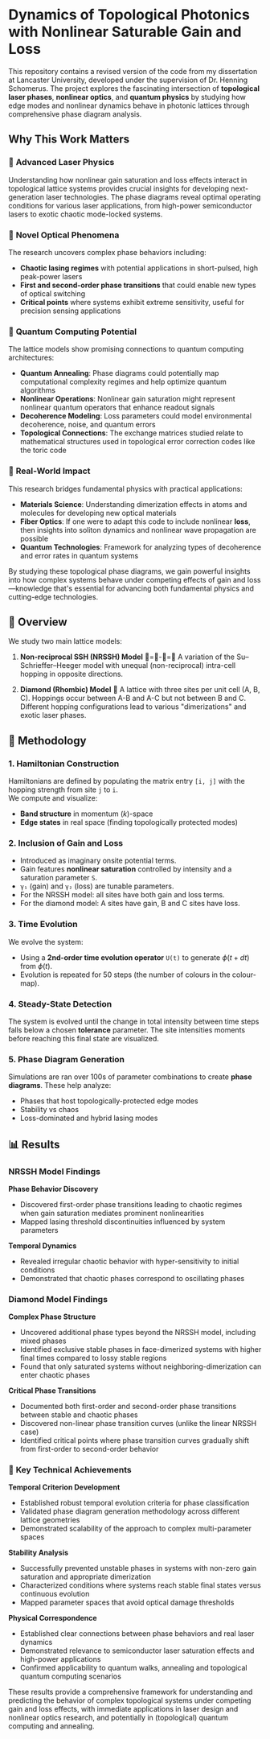 # Dynamics of Topological Photonics with Nonlinear Saturable Gain and Loss

This repository contains a revised version of the code from my dissertation at Lancaster University, developed under the supervision of Dr. Henning Schomerus. The project explores the fascinating intersection of **topological laser phases**, **nonlinear optics**, and **quantum physics** by studying how edge modes and nonlinear dynamics behave in photonic lattices through comprehensive phase diagram analysis.

## Why This Work Matters

### 🔴 **Advanced Laser Physics**
Understanding how nonlinear gain saturation and loss effects interact in topological lattice systems provides crucial insights for developing next-generation laser technologies. The phase diagrams reveal optimal operating conditions for various laser applications, from high-power semiconductor lasers to exotic chaotic mode-locked systems.

### 🌟 **Novel Optical Phenomena**
The research uncovers complex phase behaviors including:
- **Chaotic lasing regimes** with potential applications in short-pulsed, high peak-power lasers
- **First and second-order phase transitions** that could enable new types of optical switching
- **Critical points** where systems exhibit extreme sensitivity, useful for precision sensing applications

### 🔮 **Quantum Computing Potential**
The lattice models show promising connections to quantum computing architectures:
- **Quantum Annealing**: Phase diagrams could potentially map computational complexity regimes and help optimize quantum algorithms
- **Nonlinear Operations**: Nonlinear gain saturation might represent nonlinear quantum operators that enhance readout signals
- **Decoherence Modeling**: Loss parameters could model environmental decoherence, noise, and quantum errors
- **Topological Connections**: The exchange matrices studied relate to mathematical structures used in topological error correction codes like the toric code

### 🎯 **Real-World Impact**
This research bridges fundamental physics with practical applications:
- **Materials Science**: Understanding dimerization effects in atoms and molecules for developing new optical materials
- **Fiber Optics**: If one were to adapt this code to include nonlinear **loss**, then insights into soliton dynamics and nonlinear wave propagation are possible
- **Quantum Technologies**: Framework for analyzing types of decoherence and error rates in quantum systems

By studying these topological phase diagrams, we gain powerful insights into how complex systems behave under competing effects of gain and loss—knowledge that's essential for advancing both fundamental physics and cutting-edge technologies.

## 🧠 Overview
We study two main lattice models:

1. **Non-reciprocal SSH (NRSSH) Model** 🔴=🔵-🔴=🔵 A variation of the Su–Schrieffer–Heeger model with unequal (non-reciprocal) intra-cell hopping in opposite directions.

2. **Diamond (Rhombic) Model** 💎 A lattice with three sites per unit cell (A, B, C). Hoppings occur between A-B and A-C but not between B and C. Different hopping configurations lead to various "dimerizations" and exotic laser phases.

## 🔬 Methodology

### 1. **Hamiltonian Construction**
Hamiltonians are defined by populating the matrix entry `[i, j]` with the hopping strength from site `j` to `i`.  
We compute and visualize:
- **Band structure** in momentum ($k$)-space
- **Edge states** in real space (finding topologically protected modes)

### 2. **Inclusion of Gain and Loss**
- Introduced as imaginary onsite potential terms.
- Gain features **nonlinear saturation** controlled by intensity and a saturation parameter `S`.
- `γ₁` (gain) and `γ₂` (loss) are tunable parameters.
- For the NRSSH model: all sites have both gain and loss terms.
- For the diamond model: A sites have gain, B and C sites have loss.

### 3. **Time Evolution**
We evolve the system:
- Using a **2nd-order time evolution operator** `U(t)` to generate $\phi(t + dt)$ from $\phi(t)$.
- Evolution is repeated for 50 steps (the number of colours in the colour-map).

### 4. **Steady-State Detection**
The system is evolved until the change in total intensity between time steps falls below a chosen **tolerance** parameter.
The site intensities moments before reaching this final state are visualized.

### 5. **Phase Diagram Generation**
Simulations are ran over 100s of parameter combinations to create **phase diagrams**. These help analyze:
- Phases that host topologically-protected edge modes
- Stability vs chaos
- Loss-dominated and hybrid lasing modes

## 📊 Results

### **NRSSH Model Findings**

**Phase Behavior Discovery**
- Discovered first-order phase transitions leading to chaotic regimes when gain saturation mediates prominent nonlinearities
- Mapped lasing threshold discontinuities influenced by system parameters

**Temporal Dynamics**
- Revealed irregular chaotic behavior with hyper-sensitivity to initial conditions
- Demonstrated that chaotic phases correspond to oscillating phases

### **Diamond Model Findings**

**Complex Phase Structure**
- Uncovered additional phase types beyond the NRSSH model, including mixed phases
- Identified exclusive stable phases in face-dimerized systems with higher final times compared to lossy stable regions
- Found that only saturated systems without neighboring-dimerization can enter chaotic phases

**Critical Phase Transitions**
- Documented both first-order and second-order phase transitions between stable and chaotic phases
- Discovered non-linear phase transition curves (unlike the linear NRSSH case)
- Identified critical points where phase transition curves gradually shift from first-order to second-order behavior

### 🔑 **Key Technical Achievements**

**Temporal Criterion Development**
- Established robust temporal evolution criteria for phase classification
- Validated phase diagram generation methodology across different lattice geometries
- Demonstrated scalability of the approach to complex multi-parameter spaces

**Stability Analysis**
- Successfully prevented unstable phases in systems with non-zero gain saturation and appropriate dimerization
- Characterized conditions where systems reach stable final states versus continuous evolution
- Mapped parameter spaces that avoid optical damage thresholds

**Physical Correspondence**
- Established clear connections between phase behaviors and real laser dynamics
- Demonstrated relevance to semiconductor laser saturation effects and high-power applications
- Confirmed applicability to quantum walks, annealing and topological quantum computing scenarios

These results provide a comprehensive framework for understanding and predicting the behavior of complex topological systems under competing gain and loss effects, with immediate applications in laser design and nonlinear optics research, and potentially in (topological) quantum computing and annealing.
